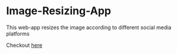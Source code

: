 # Image-Resizing-App
This web-app resizes the image according to different social media platforms

Checkout [here](https://omchauhan16.github.io/Image-Resizing-App/)

